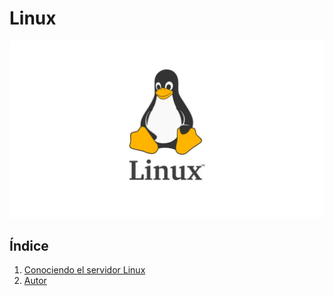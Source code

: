 # Linux
![linux](img/linux-sistema-operativo.webp) 
## Índice
1. [Conociendo el servidor Linux](conociendoservidorlinux.md)
2. [Autor](autor.md)
